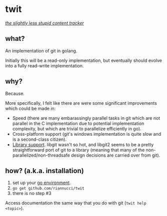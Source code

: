 twit
====
[*the slightly less stupid content tracker*](git/git)

what?
-----
An implementation of git in golang.

Initially this will be a read-only implementation, but eventually should evolve
into a fully read-write implementation.

why?
----
Because.

More specifically, I felt like there are were some significant improvements
which could be made in:
  * Speed (there are many embarassingly parallel tasks in git which are not
    parallel in the C implementation due to potential implementation complexity,
    but which are trivial to parallelize efficiently in go).
  * Cross-platform support (git's windows implementation is quite slow and is
    a second-class citizen).
  * [Library support](riannucci/libtwit). libgit wasn't so hot, and libgit2
    seems to be a pretty straightforward port of git to a library (meaning that
    many of the non-parallelized/non-threadsafe design decisions are carried
    over from git).

how? (a.k.a. installation)
--------------------------

  1. set up your [go environment](http://golang.org/doc/install#install).
  1. `go get github.com/riannucci/twit`
  1. there is no step #3

Access documentation the same way that you do with git (`twit help <topic>`).
